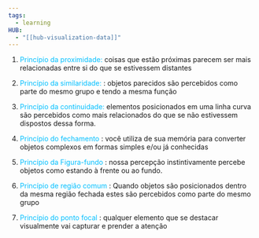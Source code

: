 ```yaml
---
tags:
  - learning
HUB:
  - "[[hub-visualization-data]]"
---
```



1. <font color = 00bfff>Princípio da proximidade:</font> coisas que estão próximas parecem ser mais relacionadas entre si do que se estivessem distantes


2. <font color = 00bfff>Princípio da similaridade:</font> : objetos parecidos são percebidos como parte do mesmo grupo e tendo a mesma função 


3. <font color = 00bfff>Princípio da continuidade:</font> elementos posicionados em uma linha curva são percebidos como mais relacionados do que se não estivessem dispostos dessa forma.


4. <font color = 00bfff>Princípio do fechamento</font> :  você utiliza de sua memória para converter objetos complexos em formas simples e/ou já conhecidas 



5. <font color = 00bfff>Princípio da Figura-fundo</font> : nossa percepção instintivamente percebe objetos como estando à frente ou ao fundo.


6. <font color = 00bfff>Princípio de região comum</font> : Quando objetos são posicionados dentro da mesma região fechada estes são percebidos como parte do mesmo grupo



7. <font color = 00bfff>Princípio do ponto focal</font> : qualquer elemento que se destacar visualmente vai capturar e prender a atenção 
